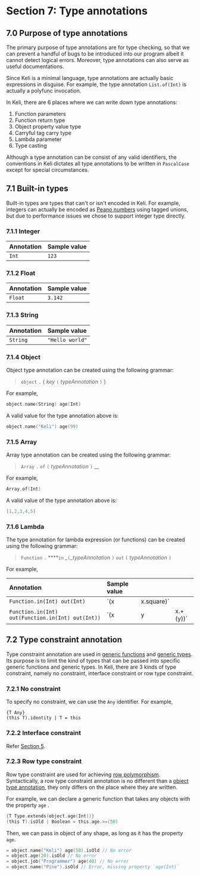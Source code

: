 # Section 7: Type annotations

## 7.0 Purpose of type annotations

The primary purpose of type annotations are for type checking, so that we can prevent a handful of bugs to be introduced into our program albeit it cannot detect logical errors. Moreover, type annotations can also serve as useful documentations.

Since Keli is a minimal language, type annotations are actually basic expressions in disguise. For example, the type annotation `List.of(Int)` is actually a polyfunc invocation.

In Keli, there are 6 places where we can write down type annotations:

1. Function parameters
2. Function return type
3. Object property value type
4. Carryful tag carry type
5. Lambda parameter
6. Type casting

Although a type annotation can be consist of any valid identifiers, the conventions in Keli dictates all type annotations to be written in `PascalCase` except for special circumstances.

## 7.1 Built-in types

Built-in types are types that can't or isn't encoded in Keli. For example, integers can actually be encoded as [Peano numbers](https://wiki.haskell.org/Peano_numbers) using tagged unions, but due to performance issues we chose to support integer type directly.

### 7.1.1 Integer

| Annotation | Sample value |
| :--- | :--- |
| `Int` | `123` |

### 7.1.2 Float

| Annotation | Sample value |
| :--- | :--- |
| `Float` | `3.142` |

### 7.1.3 String

| Annotation | Sample value |
| :--- | :--- |
| `String` | `"Hello world"` |

### 7.1.4 Object

Object type annotation can be created using the following grammar:

> `object` `.` { _key_ `(` _typeAnnotation_ `)` }

For example,

```c
object.name(String) age(Int)
```

A valid value for the type annotation above is:

```c
object.name("Keli") age(99)
```

### 7.1.5 Array

Array type annotation can be created using the following grammar:

> `Array` `.` `of` `(` _typeAnnotation_ `)` \_\_

For example,

```c
Array.of(Int)
```

A valid value of the type annotation above is:

```c
[1,2,3,4,5]
```

### 7.1.6 Lambda

The type annotation for lambda expression \(or functions\) can be created using the following grammar:

> `Function` `.` ****`in` _\__`(`_\_typeAnnotation_ `)` `out` `(` _typeAnnotation_ `)`

For example,

| Annotation | Sample value |  |  |
| :--- | :--- | :--- | :--- |
| `Function.in(Int) out(Int)` | \`\(x | x.square\)\` |  |
| `Function.in(Int) out(Function.in(Int) out(Int))` | \`\(x | y | x.+\(y\)\)\` |

## 7.2 Type constraint annotation

Type constraint annotation are used in [generic functions](section-5-declarations.md#5-2-4-generic-functions) and [generic types](section-5-declarations.md#5-5-type-constructor-declarations). Its purpose is to limit the kind of types that can be passed into specific generic functions and generic types. In Keli, there are 3 kinds of type constraint, namely no constraint, interface constraint or row type constraint.

### 7.2.1 No constraint

To specify no constraint, we can use the `Any` identifier. For example,

```text
{T Any}
(this T).identity | T = this
```

### 7.2.2 Interface constraint

Refer [Section 5](section-5-declarations.md#5-6-interface-declarations).

### 7.2.3 Row type constraint

Row type constraint are used for achieving [row polymorphism](https://en.wikipedia.org/wiki/Row_polymorphism). Syntactically, a row type constraint annotation is no different than a [object type annotation](section-7-built-in-types.md#7-1-4-object), they only differs on the place where they are written.

For example, we can declare a generic function that takes any objects with the property `age` .

```c
{T Type.extends(object.age(Int))}
(this T).isOld | Boolean = this.age.>=(50)
```

Then, we can pass in object of any shape, as long as it has the property `age`.

```c
= object.name("Keli") age(50).isOld // No error
= object.age(20).isOld // No error
= object.job("Programmer") age(40) // No error
= object.name("Pine").isOld // Error, missing property `age(Int)`
```

